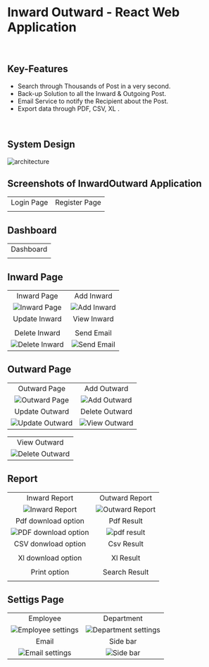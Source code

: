 # Inward Outward - React Web Application


<br />

## Key-Features
- Search through Thousands of Post in a very second.
- Back-up Solution to all the Inward & Outgoing Post.
- Email Service to notify the Recipient about the Post.
- Export data through PDF, CSV, XL .
 
 <br />

## System Design

<img src="./docs/assets/model/inward_outward_model.drawio.png" alt="architecture" maxwidth="480">

<br />


## Screenshots of InwardOutward Application

|  |  |
|:-------------------------:|:-------------------------:|
| Login Page | Register Page|
|<img src="./docs/assets/authentication/login_page.png" alt="" maxwidth="480">|<img src="./docs/assets/authentication/register_page.png" alt="" min-width="240" min-heigth="140" max-width="480" max-height="280">|


## Dashboard

|  |
|:-------------------------:|
| Dashboard |
|<img src="./docs/assets/dashboard/dashboard.png" alt="" maxwidth="480">|


## Inward Page

|  |  |
|:-------------------------:|:-------------------------:|
| Inward Page | Add Inward|
|<img src="./docs/assets/inward/inward_page.png" alt="Inward Page" maxwidth="480">|<img src="./docs/assets/inward/inward_add.png" alt="Add Inward" maxwidth="480">|
| Update Inward | View Inward |
|<img src="./docs/assets/inward/inward_update.png" alt="" maxwidth="480">|<img src="./docs/assets/inward/inward_view.png" alt="" maxwidth="480">|
| Delete Inward | Send Email |
|<img src="./docs/assets/inward/inward_delete.png" alt="Delete Inward" maxwidth="480">|<img src="./docs/assets/inward/inward_send_email.png" alt="Send Email" maxwidth="480">|


## Outward Page

|  |  |
|:-------------------------:|:-------------------------:|
| Outward Page | Add Outward |
|<img src="./docs/assets/outward/outward_page.png" alt="Outward Page" maxwidth="480">|<img src="./docs/assets/outward/outward_add.png" alt="Add Outward" maxwidth="480">|
| Update Outward | Delete Outward |
|<img src="./docs/assets/outward/outward_update.png" alt="Update Outward" maxwidth="480">|<img src="./docs/assets/outward/outward_delete.png" alt="View Outward" maxwidth="480">|

| |
|:-------------------------:|
| View Outward |
|<img src="./docs/assets/outward/outward_view.png" alt="Delete Outward" maxwidth="480">|


## Report 

| | |
|:-------------------------:|:-------------------------:|
| Inward Report | Outward Report  |
|<img src="./docs/assets/report/report_inward.png" alt="Inward Report" maxwidth="480">|<img src="./docs/assets/report/report_outward.png" alt="Outward Report" maxwidth="480">|
| Pdf download option | Pdf Result| 
|<img src="./docs/assets/report/pdf.png" alt="PDF download option" maxwidth="480">|<img src="./docs/assets/report/pdf_result.png" alt="pdf result" maxwidth="480">|
| CSV donwload option| Csv Result |
|<img src="./docs/assets/report/csv.png" alt="" maxwidth="480">|<img src="./docs/assets/report/csv_result.png" alt="" maxwidth="480">|
| Xl download option | Xl Result |
|<img src="./docs/assets/report/xlsx.png" alt="" maxwidth="480">|<img src="./docs/assets/report/xlsx_result.png" alt="" maxwidth="480">|
| Print option | Search Result |
|<img src="./docs/assets/report/print.png" alt="" maxwidth="480">|<img src="./docs/assets/report/search_results.png" alt="" maxwidth="480">|


## Settigs Page

|  |  |
|:-------------------------:|:-------------------------:|
| Employee | Department |
|<img src="./docs/assets/settings/employee_add_n_display.png" alt="Employee settings" maxwidth="480">|<img src="./docs/assets/settings/department_add_n_display.png" alt="Department settings" maxwidth="480">|
| Email | Side bar |
|<img src="./docs/assets/settings/email_settings.png" alt="Email settings" maxwidth="480">|<img src="./docs/assets/settings/offCanva_sideBar.png" alt="Side bar" maxwidth="480">|


